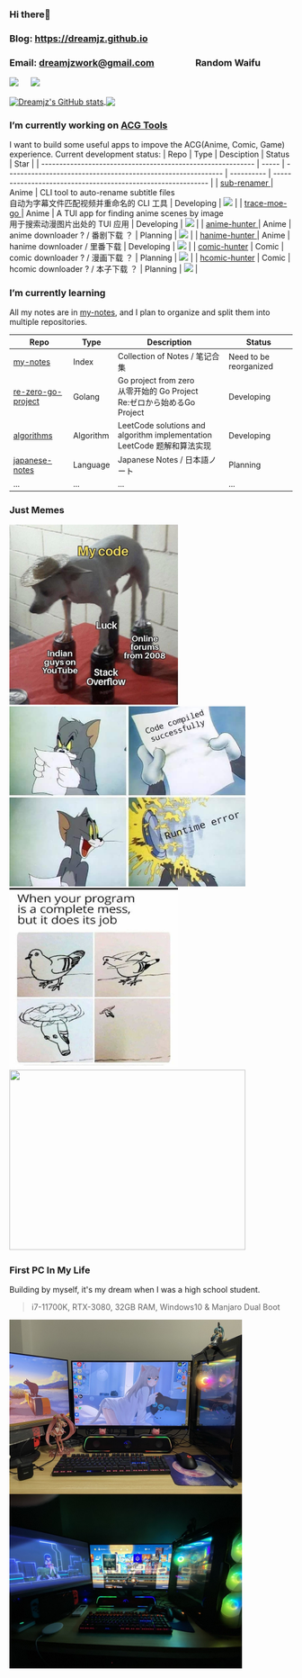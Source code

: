 ### Hi there👋
### Blog: https://dreamjz.github.io
### Email: dreamjzwork@gmail.com  &emsp;&emsp;&emsp;&emsp;  Random Waifu
<!--
**dreamjz/dreamjz** is a ✨ _special_ ✨ repository because its `README.md` (this file) appears on your GitHub profile.

Here are some ideas to get you started:

- 🔭 I’m currently working on ...
- 🌱 I’m currently learning ...
- 👯 I’m looking to collaborate on ...
- 🤔 I’m looking for help with ...
- 💬 Ask me about ...
- 📫 How to reach me: ...
- 😄 Pronouns: ...
- ⚡ Fun fact: ...
-->

<!-- 
  If you prefer to use your own Moe-Counter
  please refer to the tutorial 
  in its original repo: https://github.com/journey-ad/Moe-Counter
  and deploy it to the Replit or Glitch
-->
<!-- If you want to deploy your own service for random waifu. Check: https://github.com/dreamjz/waifu-getter -->
 <img src="https://political-capable-roll.glitch.me/get/@dreamjz?theme=rule34" /> &emsp; <img src="https://waifu-getter.vercel.app/sfw?eps=cry,wink,wave,happy" height="200" />

<div>
  <a href="https://github.com/anuraghazra/github-readme-stats#gh-light-mode-only">
    <img align="center" src="https://github-readme-stats.vercel.app/api?username=dreamjz&count_private=true&show_icons=true" alt="Dreamjz's GitHub stats" />
    <img align="center" src="https://github-readme-stats.vercel.app/api/top-langs/?username=dreamjz&hide=html,scss,cmake,css,vue,dockerfile&langs_count=10&show_icons=true&layout=compact" />
  </a>
</div>

###  I’m currently working on [ACG Tools](https://github.com/acgtools)
I want to build some useful apps to impove the ACG(Anime, Comic, Game) experience. Current development status:
| Repo                                                        | Type  | Desciption                                                   | Status     | Star                                                         |
| ----------------------------------------------------------- | ----- | ------------------------------------------------------------ | ---------- | ------------------------------------------------------------ |
| [sub-renamer ](https://github.com/acgtools/sub-renamer)     | Anime | CLI tool to auto-rename subtitle files <br />自动为字幕文件匹配视频并重命名的 CLI 工具 | Developing | ![](https://unv-shield.librian.net/api/unv_shield?repo=acgtools/sub-renamer) |
| [trace-moe-go ](https://github.com/acgtools/trace-moe-go)   | Anime | A TUI app for finding anime scenes by image <br /> 用于搜索动漫图片出处的 TUI 应用 | Developing | ![](https://unv-shield.librian.net/api/unv_shield?repo=acgtools/trace-moe-go) |
| [anime-hunter ](https://github.com/acgtools/anime-hunter)   | Anime | anime downloader ? / 番剧下载 ？                             | Planning   | ![](https://unv-shield.librian.net/api/unv_shield?repo=acgtools/anime-hunter) |
| [hanime-hunter ](https://github.com/acgtools/hanime-hunter) | Anime | hanime downloader / 里番下载                                 | Developing | ![](https://unv-shield.librian.net/api/unv_shield?repo=acgtools/hanime-hunter) |
| [comic-hunter](https://github.com/acgtools/comic-hunter)    | Comic | comic downloader ? / 漫画下载 ？                             | Planning   | ![](https://unv-shield.librian.net/api/unv_shield?repo=acgtools/comic-hunter) |
| [hcomic-hunter](https://github.com/acgtools/hcomic-hunter)  | Comic | hcomic downloader ? / 本子下载 ？                            | Planning   | ![](https://unv-shield.librian.net/api/unv_shield?repo=acgtools/hcomic-hunter) |


### I’m currently learning

All my notes are in [my-notes](https://github.com/dreamjz/my-notes), and I plan to organize and split them into multiple repositories.

| Repo                                                         | Type      | Description                                                  | Status               |
| ------------------------------------------------------------ | --------- | ------------------------------------------------------------ | -------------------- |
| [my-notes](https://github.com/dreamjz/my-notes)              | Index     | Collection of Notes / 笔记合集                            | Need to be reorganized |
| [re-zero-go-project](https://github.com/dreamjz/re-zero-go-project) | Golang    | Go project from zero<br />从零开始的 Go Project<br />Re:ゼロから始めるGo Project | Developing           |
| [algorithms](https://github.com/dreamjz/algorithms)          | Algorithm | LeetCode solutions and algorithm implementation<br />LeetCode 题解和算法实现 | Developing           |
| [japanese-notes](https://github.com/dreamjz/japanese-notes)  | Language  | Japanese Notes / 日本語ノート                                | Planning             |
| ...                                                          | ...       | ...                                                          | ...                  |                                                  | ...                  |


### Just Memes

<div>
  <img src="https://raw.githubusercontent.com/dreamjz/pics/main/pics/2023/202310152217098.jpeg" width="300" height="320" /> 
  <img src="https://raw.githubusercontent.com/dreamjz/pics/main/pics/2023/202310152220109.jpeg"  width="420" height="320" /> 
  <img src="https://raw.githubusercontent.com/dreamjz/pics/main/pics/2023/202310152309514.jpeg" width="300" height="320" /> 
  <img src="https://raw.githubusercontent.com/dreamjz/pics/main/pics/2023/202310152311241.gif" width="420" height="320" />
</div>

### First PC In My Life
Building by myself, it's my dream when I was a high school student.


>  i7-11700K, RTX-3080, 32GB RAM, Windows10 & Manjaro Dual Boot

<div>
  <img align="center" src="https://raw.githubusercontent.com/dreamjz/pics/main/pics/-1dd9c802b91cd7cf.c41cb30e.jpg" width="414" /> 
  <img align="center" src="https://raw.githubusercontent.com/dreamjz/pics/main/pics/dognhetfsa.jpg" width="414"/>
</div>

